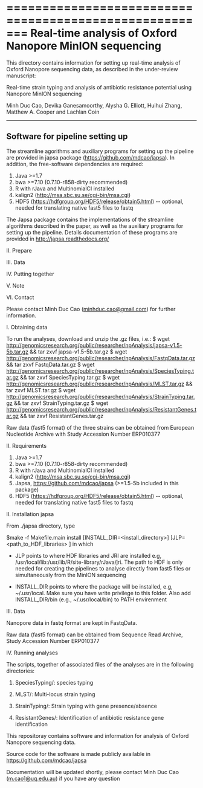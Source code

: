
=======================================================
Real-time analysis of Oxford Nanopore MinION sequencing
=======================================================

This directory contains information for setting up real-time analysis 
of Oxford Nanopore sequencing data, as described in the under-review 
manuscript:

Real-time strain typing and analysis of antibiotic resistance potential using 
Nanopore MinION sequencing

Minh Duc Cao, Devika Ganesamoorthy, Alysha G. Elliott, Huihui Zhang, Matthew 
A. Cooper and Lachlan Coin

--------------------------------
Software for pipeline setting up
--------------------------------

The streamline agorithms and auxiliary programs for setting up the pipeline 
are provided in japsa package (https://github.com/mdcao/japsa). In addition, the
free-software dependencies are required:

 1. Java >=1.7
 2. bwa >=7.10 (0.7.10-r858-dirty recommended)
 3. R with rJava and MultinomialCI installed
 4. kalign2 (http://msa.sbc.su.se/cgi-bin/msa.cgi)
 5. HDF5 (https://hdfgroup.org/HDF5/release/obtain5.html)
 -- optional, needed for translating native fast5 files to fastq

The Japsa package contains the implementations of the streamline algorithms 
described in the paper, as well as the auxiliary programs for setting up the
pipeline. Details documentation of these programs are provided in http://japsa.readthedocs.org/


II. Prepare 


III. Data

IV. Putting together


V. Note


VI. Contact

Please contact Minh Duc Cao (minhduc.cao@gmail.com) for further information.



I. Obtaining data

To run the analyses, download and unzip the .gz files, i.e.:
$ wget http://genomicsresearch.org/public/researcher/npAnalysis/japsa-v1.5-5b.tar.gz && tar zxvf japsa-v1.5-5b.tar.gz
$ wget http://genomicsresearch.org/public/researcher/npAnalysis/FastqData.tar.gz && tar zxvf FastqData.tar.gz
$ wget http://genomicsresearch.org/public/researcher/npAnalysis/SpeciesTyping.tar.gz && tar zxvf SpeciesTyping.tar.gz
$ wget http://genomicsresearch.org/public/researcher/npAnalysis/MLST.tar.gz && tar zxvf MLST.tar.gz
$ wget http://genomicsresearch.org/public/researcher/npAnalysis/StrainTyping.tar.gz && tar zxvf StrainTyping.tar.gz
$ wget http://genomicsresearch.org/public/researcher/npAnalysis/ResistantGenes.tar.gz && tar zxvf ResistantGenes.tar.gz

Raw data (fast5 format) of the three strains can be obtained from European Nucleotide Archive with Study Accession Number ERP010377

II. Requirements

 1. Java >=1.7
 2. bwa >=7.10 (0.7.10-r858-dirty recommended)
 3. R with rJava and MultinomialCI installed
 4. kalign2 (http://msa.sbc.su.se/cgi-bin/msa.cgi)
 5. Japsa, https://github.com/mdcao/japsa  (>=1.5-5b included in this package)
 6. HDF5 (https://hdfgroup.org/HDF5/release/obtain5.html)
 -- optional, needed for translating native fast5 files to fastq


II. Installation japsa

From ./japsa directory, type

$make -f Makefile.main install [INSTALL_DIR=<install_directory>] [JLP=<path_to_HDF_libraries> ]
in which

 - JLP points to where HDF libraries and JRI are installed e.g,
 /usr/local/lib:/usr/lib/R/site-library/rJava/jri. The path to HDF is only needed for
 creating the pipelines to analyse directly from fast5 files or  simultaneously
 from the MinION sequencing

 - INSTALL_DIR points to where the package will be installed, e.g, ~/.usr/local. Make sure
 you have write privilege to this folder. Also add INSTALL_DIR/bin (e.g., ~/.usr/local/bin)
 to PATH envirenment


III. Data

Nanopore data in fastq format are kept in FastqData.

Raw data (fast5 format) can be obtained from Sequence Read Archive, Study Accession
Number ERP010377


IV. Running analyses

The scripts, together of associated files of the analyses are in the following directories:

 1. SpeciesTyping/: species typing

 2. MLST/: Multi-locus strain typing

 3. StrainTyping/: Strain typing with gene presence/absence

 4. ResistantGenes/: Identification of antibiotic resistance gene identification


This repositoray contains software and information for analysis of Oxford Nanopore sequencing data.

Source code for the software is made publicly available in https://github.com/mdcao/japsa

Documentation will be updated shortly, please contact Minh Duc Cao (m.cao1@uq.edu.au) if you have any question
